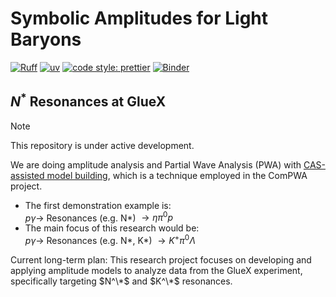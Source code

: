 # Symbolic Amplitudes for Light Baryons

[![Ruff](https://img.shields.io/endpoint?url=https://raw.githubusercontent.com/charliermarsh/ruff/main/assets/badge/v2.json)](https://github.com/astral-sh/ruff)
[![uv](https://img.shields.io/endpoint?url=https://raw.githubusercontent.com/astral-sh/uv/main/assets/badge/v0.json)](https://github.com/astral-sh/uv)
[![code style: prettier](https://img.shields.io/badge/code_style-prettier-ff69b4.svg?style=flat-square)](https://github.com/prettier/prettier)
[![Binder](https://static.mybinder.org/badge_logo.svg)](https://mybinder.org/v2/gh/ComPWA/gluex-nstar/stable?urlpath=lab)

## $N^*$ Resonances at GlueX

> [!NOTE]
> This repository is under active development.

We are doing amplitude analysis and Partial Wave Analysis (PWA) with [CAS-assisted model building](https://compwa.github.io/symbolics), which is a technique employed in the ComPWA project.

- The first demonstration example is:<br>
  $p \gamma \to$ Resonances (e.g. N\*) $\to \eta \pi^0 p$
- The main focus of this research would be:<br>
  $p \gamma \to$ Resonances (e.g. N\*, K\*) $\to K^+ \pi^0 \Lambda$

Current long-term plan: This research project focuses on developing and applying amplitude models to analyze data from the GlueX experiment, specifically targeting $N^\*$ and $K^\*$ resonances.
